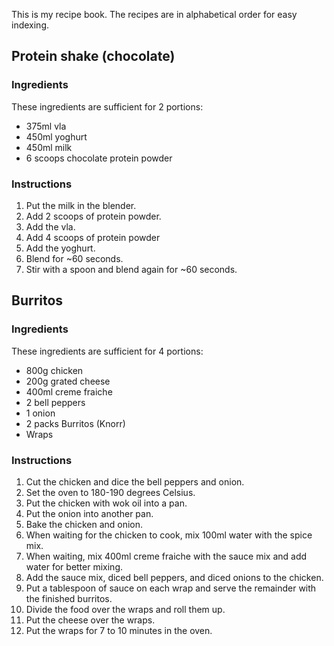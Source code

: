 This is my recipe book.
The recipes are in alphabetical order for easy indexing.

## Protein shake (chocolate)

### Ingredients

These ingredients are sufficient for 2 portions:

- 375ml vla
- 450ml yoghurt
- 450ml milk
- 6 scoops chocolate protein powder 

### Instructions

1. Put the milk in the blender.
2. Add 2 scoops of protein powder.
3. Add the vla.
4. Add 4 scoops of protein powder
5. Add the yoghurt.
8. Blend for ~60 seconds.
9. Stir with a spoon and blend again for ~60 seconds.

## Burritos

### Ingredients

These ingredients are sufficient for 4 portions:

- 800g chicken
- 200g grated cheese
- 400ml creme fraiche
- 2 bell peppers
- 1 onion
- 2 packs Burritos (Knorr)
- Wraps

### Instructions

1. Cut the chicken and dice the bell peppers and onion.
2. Set the oven to 180-190 degrees Celsius.
3. Put the chicken with wok oil into a pan.
4. Put the onion into another pan.
5. Bake the chicken and onion.
6. When waiting for the chicken to cook, mix 100ml water with the spice mix.
7. When waiting, mix 400ml creme fraiche with the sauce mix and add water for better mixing.
8. Add the sauce mix, diced bell peppers, and diced onions to the chicken.
9. Put a tablespoon of sauce on each wrap and serve the remainder with the finished burritos.
10. Divide the food over the wraps and roll them up.
11. Put the cheese over the wraps.
12. Put the wraps for 7 to 10 minutes in the oven.
